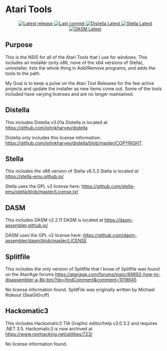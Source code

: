 # Atari Tools

<div align="center"><p>
    <a href="https://github.com/rallyrabbit/AtariTools/releases/latest">
      <img alt="Latest release" src="https://img.shields.io/github/v/release/rallyrabbit/AtariTools" />
    </a>
    <a href="https://github.com/rallyrabbit/Neovim-Windows-Installer/pulse">
      <img alt="Last commit" src="https://img.shields.io/github/last-commit/rallyrabbit/Neovim-Windows-Installer"/>
    </a>
    <a href="https://github.com/johnkharvey/distella">
      <img alt="Distella Latest" src="https://img.shields.io/github/v/release/johnkharvey/distella" />
    </a>
    <a href="https://github.com/stella-emu/stella">
      <img alt="Stella Latest" src="https://img.shields.io/github/v/release/stella-emu/stella" />
    </a>
    <a href="https://github.com/dasm-assembler/dasm">
      <img alt="DASM Latest" src="https://img.shields.io/github/v/release/dasm-assembler/dasm" />
    </a>
  
  
</p></div>

## Purpose
This is the NSIS for all of the Atari Tools that I use for windows.  This includes an installer (only x86, none of the x64 versions of Stella), uninstaller, lists the whole thing in Add/Remove programs, and adds the tools to the path.

My Goal is to keep a pulse on the Atari Tool Releases for the few active projects and update the installer as new items come out.  Some of the tools included have varying licenses and are no longer maintained.

## Distella
This includes Distella v3.01a
Distella is located at https://github.com/johnkharvey/distella

Distella only includes this license information: https://github.com/johnkharvey/distella/blob/master/COPYRIGHT.

## Stella
This includes the x86 version of Stella v6.5.3
Stella is located at https://stella-emu.github.io/

Stella uses the GPL v2 license here: https://github.com/stella-emu/stella/blob/master/License.txt

## DASM
This includes DASM v2.2.11
DASM is located at https://dasm-assembler.github.io/

DASM uses the GPL v2 license here: https://github.com/dasm-assembler/dasm/blob/master/LICENSE

## Splitfile
This includes the only version of Splitfile that I know of
Splitfile was found on the AtariAge forums https://atariage.com/forums/topic/66892-how-to-disassembler-a-8k-bin/?do=findComment&comment=1018645

No license information found.  SplitFile was originally written by Michael Rideout (SeaGtGruff)

## Hackomatic3
This includes Hackomatic3 TIA Graphic editor/help v3.0.3.2 and requires .NET 3.5.
Hackomatic3 is now archived at https://www.romhacking.net/utilities/723/

No license information found.
